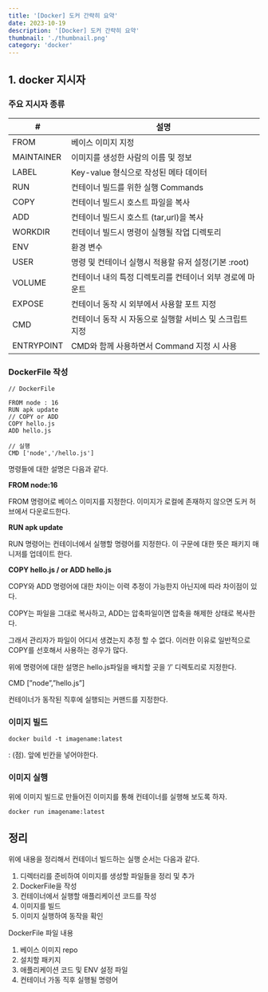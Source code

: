 ```yaml
---
title: '[Docker] 도커 간략히 요약'
date: 2023-10-19
description: '[Docker] 도커 간략히 요약'
thumbnail: './thumbnail.png'
category: 'docker'
---
```


## 1. docker 지시자

### 주요 지시자 종류

| #          | 설명                                                      |
| ---------- | --------------------------------------------------------- |
| FROM       | 베이스 이미지 지정                                        |
| MAINTAINER | 이미지를 생성한 사람의 이름 및 정보                       |
| LABEL      | Key-value 형식으로 작성된 메타 데이터                     |
| RUN        | 컨테이너 빌드를 위한 실행 Commands                        |
| COPY       | 컨테이너 빌드시 호스트 파일을 복사                        |
| ADD        | 컨테이너 빌드시 호스트 (tar,url)을 복사                   |
| WORKDIR    | 컨테이너 빌드시 명령이 실행될 작업 디렉토리               |
| ENV        | 환경 변수                                                 |
| USER       | 명령 및 컨테이너 실행시 적용할 유저 설정(기본 :root)      |
| VOLUME     | 컨테이너 내의 특정 디렉토리를 컨테이너 외부 경로에 마운트 |
| EXPOSE     | 컨테이너 동작 시 외부에서 사용할 포트 지정                |
| CMD        | 컨테이너 동작 시 자동으로 실행할 서비스 및 스크립트 지정  |
| ENTRYPOINT | CMD와 함께 사용하면서 Command 지정 시 사용                |

### DockerFile 작성

```docker
// DockerFile

FROM node : 16
RUN apk update
// COPY or ADD
COPY hello.js
ADD hello.js

// 실행
CMD ['node','/hello.js']
```

명령들에 대한 설명은 다음과 같다.

**FROM node:16**

FROM 명령어로 베이스 이미지를 지정한다. 이미지가 로컬에 존재하지 않으면 도커 허브에서 다운로드한다.

**RUN apk update**

RUN 명령어는 컨테이너에서 실행할 명령어를 지정한다. 이 구문에 대한 뜻은 패키지 매니저를 업데이트 한다.

**COPY hello.js / or ADD hello.js**

COPY와 ADD 명령어에 대한 차이는 이력 추정이 가능한지 아닌지에 따라 차이점이 있다.

COPY는 파일을 그대로 복사하고, ADD는 압축파일이면 압축을 해제한 상태로 복사한다.

그래서 관리자가 파일이 어디서 생겼는지 추정 할 수 없다. 이러한 이유로 일반적으로 COPY를 선호해서 사용하는 경우가 많다.

위에 명령어에 대한 설명은 hello.js파일을 배치할 곳을 ‘/’ 디렉토리로 지정한다.

CMD [”node”,”hello.js”]

컨테이너가 동작된 직후에 실행되는 커맨드를 지정한다.

### 이미지 빌드

```docker
docker build -t imagename:latest
```

: (점). 앞에 빈칸을 넣어야한다.

### 이미지 실행

위에 이미지 빌드로 만들어진 이미지를 통해 컨테이너를 실행해 보도록 하자.

```docker
docker run imagename:latest
```

## 정리

위에 내용을 정리해서 컨테이너 빌드하는 실행 순서는 다음과 같다.

1. 디렉터리를 준비하여 이미지를 생성할 파일들을 정리 및 추가
2. DockerFile을 작성
3. 컨테이너에서 실행할 애플리케이션 코드를 작성
4. 이미지를 빌드
5. 이미지 실행하여 동작을 확인

DockerFile 파일 내용

1. 베이스 이미지 repo
2. 설치할 패키지
3. 애플리케이션 코드 및 ENV 설정 파일
4. 컨테이너 가동 직후 실행될 명령어
